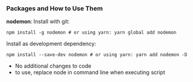 ### Packages and How to Use Them

**nodemon**:
Install with git:

    npm install -g nodemon # or using yarn: yarn global add nodemon

Install as development dependency:

    npm install --save-dev nodemon # or using yarn: yarn add nodemon -D

* No additional changes to code
* to use, replace node in command line when executing script